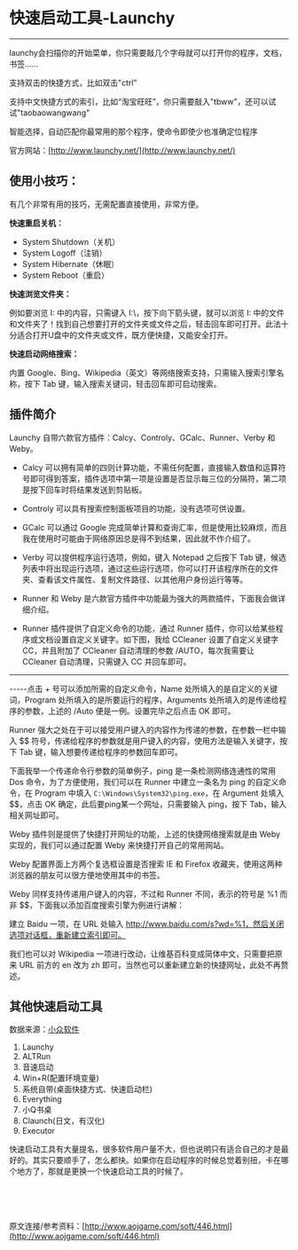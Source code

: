 

# 快速启动工具-Launchy


--------

launchy会扫描你的开始菜单，你只需要敲几个字母就可以打开你的程序，文档，书签......

支持双击的快捷方式，比如双击"ctrl”

支持中文快捷方式的索引，比如“淘宝旺旺”，你只需要敲入"tbww"，还可以试试"taobaowangwang"

智能选择，自动匹配你最常用的那个程序，使命令即使少也准确定位程序

官方网站：[http://www.launchy.net/](http://www.launchy.net/)

## 使用小技巧：

有几个非常有用的技巧，无需配置直接使用，非常方便。

**快速重启关机：**

- System Shutdown（关机）
- System Logoff（注销）
- System Hibernate（休眠）
- System Reboot（重启）

**快速浏览文件夹：**

例如要浏览 I: 中的内容，只需键入 I:\，按下向下箭头键，就可以浏览 I: 中的文件和文件夹了！找到自己想要打开的文件夹或文件之后，轻击回车即可打开。此法十分适合打开U盘中的文件夹或文件，既方便快捷，又能安全打开。

**快速启动网络搜索：**

内置 Google、Bing、Wikipedia（英文）等网络搜索支持，只需输入搜索引擎名称，按下 Tab 键，输入搜索关键词，轻击回车即可启动搜索。

## 插件简介

Launchy 自带六款官方插件：Calcy、Controly、GCalc、Runner、Verby 和 Weby。

- Calcy 可以拥有简单的四则计算功能，不需任何配置，直接输入数值和运算符号即可得到答案，插件选项中第一项是设置是否显示每三位的分隔符，第二项是按下回车时将结果发送到剪贴板。

- Controly 可以具有搜索控制面板项目的功能，没有选项可供设置。

- GCalc 可以通过 Google 完成简单计算和查询汇率，但是使用比较麻烦，而且我在使用时可能由于网络原因总是得不到结果，因此就不作介绍了。

- Verby 可以提供程序运行选项，例如，键入 Notepad 之后按下 Tab 键，候选列表中将出现运行选项，通过这些运行选项，你可以打开该程序所在的文件夹、查看该文件属性、复制文件路径、以其他用户身份运行等等。

- Runner 和 Weby 是六款官方插件中功能最为强大的两款插件，下面我会做详细介绍。

- Runner 插件提供了自定义命令的功能，通过 Runner 插件，你可以给某些程序或文档设置自定义关键字。如下图，我给 CCleaner 设置了自定义关键字 CC，并且附加了 CCleaner 自动清理的参数 /AUTO，每次我需要让 CCleaner 自动清理，只需键入 CC 并回车即可。


--------


-----点击 + 号可以添加所需的自定义命令，Name 处所填入的是自定义的关键词，Program 处所填入的是所要运行的程序，Arguments 处所填入的是传递给程序的参数，上述的 /Auto 便是一例。设置完毕之后点击 OK 即可。

Runner 强大之处在于可以接受用户键入的内容作为传递的参数，在参数一栏中输入 $$ 符号，传递给程序的参数就是用户键入的内容，使用方法是输入关键字，按下 Tab 键，输入想要传递给程序的参数回车即可。

下面我举一个传递命令行参数的简单例子，ping 是一条检测网络连通性的常用 Dos 命令，为了方便使用，我们可以在 Runner 中建立一条名为 ping 的自定义命令，在 Program 中填入 `C:\Windows\System32\ping.exe`，在 Argument 处填入 $$，点击 OK 确定，此后要ping某一个网址，只需要输入 ping，按下 Tab，输入相关网址即可。

Weby 插件则是提供了快捷打开网址的功能，上述的快捷网络搜索就是由 Weby 实现的，我们可以通过配置 Weby 来快捷打开自己的常用网站。

Weby 配置界面上方两个复选框设置是否搜索 IE 和 Firefox 收藏夹，使用这两种浏览器的朋友可以很方便地使用其中的书签。

Weby 同样支持传递用户键入的内容，不过和 Runner 不同，表示的符号是 %1 而非 $$，下面我以添加百度搜索引擎为例进行讲解：

建立 Baidu 一项，在 URL 处输入 http://www.baidu.com/s?wd=%1，然后关闭选项对话框，重新建立索引即可。

我们也可以对 Wikipedia 一项进行改动，让维基百科变成简体中文，只需要把原来 URL 前方的 en 改为 zh 即可，当然也可以重新建立新的快捷网址，此处不再赘述。

## 其他快速启动工具

数据来源：[小众软件](http://www.appinn.com/my-love-quick-start-final/)

1. Launchy
2. ALTRun
3. 音速启动
4. Win+R(配置环境变量)
5. 系统自带(桌面快捷方式、快速启动栏)
6. Everything
7. 小Q书桌
8. Claunch(日文，有汉化)
9. Executor

快速启动工具有大量提名，很多软件用户量不大，但也说明只有适合自己的才是最好的。其实只要顺手了，怎么都快。如果你在启动程序的时候总觉着别扭，卡在哪个地方了，那就是更换一个快速启动工具的时候了。

<br />
<br />
<br />

原文连接/参考资料：[http://www.aojgame.com/soft/446.html](http://www.aojgame.com/soft/446.html)